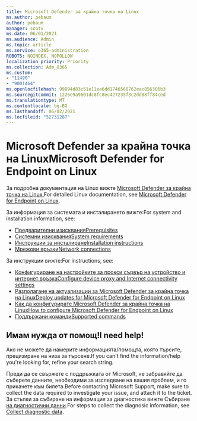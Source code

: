```yaml
---
title: Microsoft Defender за крайна точка на Linux
ms.author: pebaum
author: pebaum
manager: scotv
ms.date: 06/01/2021
ms.audience: Admin
ms.topic: article
ms.service: o365-administration
ROBOTS: NOINDEX, NOFOLLOW
localization_priority: Priority
ms.collection: Adm_O365
ms.custom:
- "11490"
- "9001464"
ms.openlocfilehash: 99894d83c51e11ea6dd1746568762eac856306b3
ms.sourcegitcommit: 1226e9a9601dc8fc8ec427235f3c2dd88ff84ced
ms.translationtype: MT
ms.contentlocale: bg-BG
ms.lasthandoff: 06/02/2021
ms.locfileid: "52731287"
---
```

# <a name="microsoft-defender-for-endpoint-on-linux"></a><span data-ttu-id="7a091-102">Microsoft Defender за крайна точка на Linux</span><span class="sxs-lookup"><span data-stu-id="7a091-102">Microsoft Defender for Endpoint on Linux</span></span>

<span data-ttu-id="7a091-103">За подробна документация на Linux вижте [Microsoft Defender за крайна точка на Linux.](/microsoft-365/security/defender-endpoint/microsoft-defender-endpoint-linux)</span><span class="sxs-lookup"><span data-stu-id="7a091-103">For detailed Linux documentation, see [Microsoft Defender for Endpoint on Linux](/microsoft-365/security/defender-endpoint/microsoft-defender-endpoint-linux).</span></span>

<span data-ttu-id="7a091-104">За информация за системата и инсталирането вижте:</span><span class="sxs-lookup"><span data-stu-id="7a091-104">For system and installation information, see:</span></span>

- [<span data-ttu-id="7a091-105">Предварителни изисквания</span><span class="sxs-lookup"><span data-stu-id="7a091-105">Prerequisites</span></span>](/microsoft-365/security/defender-endpoint/microsoft-defender-endpoint-linux#prerequisites)
- [<span data-ttu-id="7a091-106">Системни изисквания</span><span class="sxs-lookup"><span data-stu-id="7a091-106">System requirements</span></span>](/microsoft-365/security/defender-endpoint/microsoft-defender-endpoint-linux#system-requirements)
- [<span data-ttu-id="7a091-107">Инструкции за инсталиране</span><span class="sxs-lookup"><span data-stu-id="7a091-107">Installation instructions</span></span>](/microsoft-365/security/defender-endpoint/microsoft-defender-endpoint-linux#installation-instructions)
- [<span data-ttu-id="7a091-108">Мрежови връзки</span><span class="sxs-lookup"><span data-stu-id="7a091-108">Network connections</span></span>](/microsoft-365/security/defender-endpoint/microsoft-defender-endpoint-linux#network-connections)

<span data-ttu-id="7a091-109">За инструкции вижте:</span><span class="sxs-lookup"><span data-stu-id="7a091-109">For instructions, see:</span></span>

- [<span data-ttu-id="7a091-110">Конфигуриране на настройките за прокси сървър на устройство и интернет връзка</span><span class="sxs-lookup"><span data-stu-id="7a091-110">Configure device proxy and Internet connectivity settings</span></span>](/microsoft-365/security/defender-endpoint/configure-proxy-internet#enable-access-to-microsoft-defender-atp-service-urls-in-the-proxy-server)
- [<span data-ttu-id="7a091-111">Разполагане на актуализации за Microsoft Defender за крайна точка на Linux</span><span class="sxs-lookup"><span data-stu-id="7a091-111">Deploy updates for Microsoft Defender for Endpoint on Linux</span></span>](/microsoft-365/security/defender-endpoint/linux-updates)
- [<span data-ttu-id="7a091-112">Как да конфигурирате Microsoft Defender за крайна точка на Linux</span><span class="sxs-lookup"><span data-stu-id="7a091-112">How to configure Microsoft Defender for Endpoint on Linux</span></span>](/microsoft-365/security/defender-endpoint/microsoft-defender-endpoint-linux#how-to-configure-microsoft-defender-for-endpoint-on-linux)
- [<span data-ttu-id="7a091-113">Поддържани команди</span><span class="sxs-lookup"><span data-stu-id="7a091-113">Supported commands</span></span>](/microsoft-365/security/defender-endpoint/linux-resources#supported-commands)

## <a name="i-need-help"></a><span data-ttu-id="7a091-114">Имам нужда от помощ!</span><span class="sxs-lookup"><span data-stu-id="7a091-114">I need help!</span></span>

<span data-ttu-id="7a091-115">Ако не можете да намерите информацията/помощта, която търсите, прецизиране на низа за търсене.</span><span class="sxs-lookup"><span data-stu-id="7a091-115">If you can't find the information/help you're looking for, refine your search string.</span></span>

<span data-ttu-id="7a091-116">Преди да се свържете с поддръжката от Microsoft, не забравяйте да съберете данните, необходими за изследване на вашия проблем, и го прикачете към билета.</span><span class="sxs-lookup"><span data-stu-id="7a091-116">Before contacting Microsoft Support, make sure to collect the data required to investigate your issue, and attach it to the ticket.</span></span> <span data-ttu-id="7a091-117">За стъпки за събиране на информация за диагностика вижте Събиране [на диагностични данни](/microsoft-365/security/defender-endpoint/linux-resources#collect-diagnostic-information).</span><span class="sxs-lookup"><span data-stu-id="7a091-117">For steps to collect the diagnosic information, see [Collect diagnostic data](/microsoft-365/security/defender-endpoint/linux-resources#collect-diagnostic-information).</span></span>